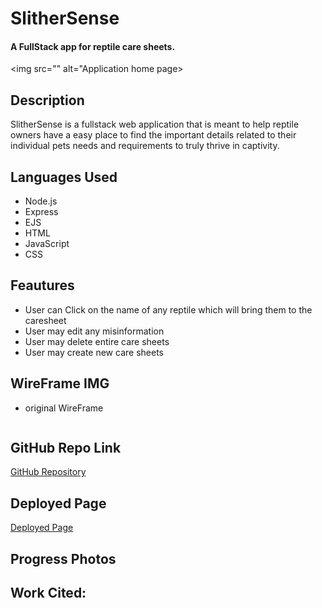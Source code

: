 # SlitherSense 
#### A FullStack app for reptile care sheets. 
<img src="" alt="Application home page>

## Description 
SlitherSense is a fullstack web application that is meant to help reptile owners have a easy place to find the important details related to their individual pets needs and requirements to truly thrive in captivity.

## <a name="LanguagesIused"></a> Languages Used
*  Node.js
*  Express
*  EJS
*  HTML
* JavaScript
* CSS 

## Feautures 
* User can Click on the name of any reptile which will bring them to the caresheet
* User may edit any misinformation 
* User may delete entire care sheets 
* User may create new care sheets 

## WireFrame IMG
* original WireFrame
<img src="" alt="">

## GitHub Repo Link
<a href="">GitHub Repository</a>

## Deployed Page
<a href="">Deployed Page</a>


## Progress Photos 


## Work Cited: 

